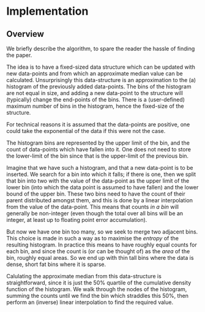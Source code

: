 Implementation
==============

Overview
--------

We briefly describe the algorithm, to spare the reader the
hassle of finding the paper.

The idea is to have a fixed-sized data structure which can
be updated with new data-points and from which an approximate
median value can be calculated.  Unsurprisingly this
data-structure is an approximation to the (a) histogram of the
previously added data-points.  The bins of the histogram are
not equal in size, and adding a new data-point to the structure
will (typically) change the end-points of the bins.  There is
a (user-defined) maximum number of bins in the histogram, hence
the fixed-size of the structure.

For technical reasons it is assumed that the data-points are
positive, one could take the exponential of the data if this
were not the case.

The histogram bins are represented by the upper limit of the
bin, and the count of data-points which have fallen into it.
One does not need to store the lower-limit of the bin since
that is the upper-limit of the previous bin.

Imagine that we have such a histogram, and that a new data-point
is to be inserted.  We search for a bin into which it falls; if
there is one, then we split that bin into two with the value
of the data-point as the upper limit of the lower bin (into
which the data point is assumed to have fallen) and the lower
bound of the upper bin.  These two bins need to have the count
of their parent distributed amongst them, and this is done by
a linear interpolation from the value of the data-point. This
means that counts _in a bin_ will generally be non-integer (even
though the total over all bins will be an integer, at least up
to floating point error accumulation).

But now we have one bin too many, so we seek to merge two
adjacent bins.  This choice is made in such a way as to maximise
the _entropy_ of the resulting histogram.  In practice this
means to have roughly equal counts for each bin, and since the
count is (or can be thought of) as the _area_ of the bin, roughly
equal areas.  So we end up with thin tall bins where the data
is dense, short fat bins where it is sparse.

Calulating the approximate median from this data-structure is
straightforward, since it is just the 50% quartile of the
cumulative density function of the histogram.  We walk through
the nodes of the histogram, summing the counts until we find
the bin which straddles this 50%, then perform an (inverse)
linear interpolation to find the required value.
